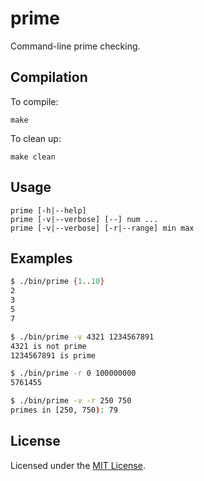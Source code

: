 <!-- Nikita Kouevda -->
<!-- 2014/12/13 -->

# prime

Command-line prime checking.

## Compilation

To compile:

    make

To clean up:

    make clean

## Usage

    prime [-h|--help]
    prime [-v|--verbose] [--] num ...
    prime [-v|--verbose] [-r|--range] min max

## Examples

```bash
$ ./bin/prime {1..10}
2
3
5
7
```

```bash
$ ./bin/prime -v 4321 1234567891
4321 is not prime
1234567891 is prime
```

```bash
$ ./bin/prime -r 0 100000000
5761455
```

```bash
$ ./bin/prime -v -r 250 750
primes in [250, 750): 79
```

## License

Licensed under the [MIT License](http://www.opensource.org/licenses/MIT).
